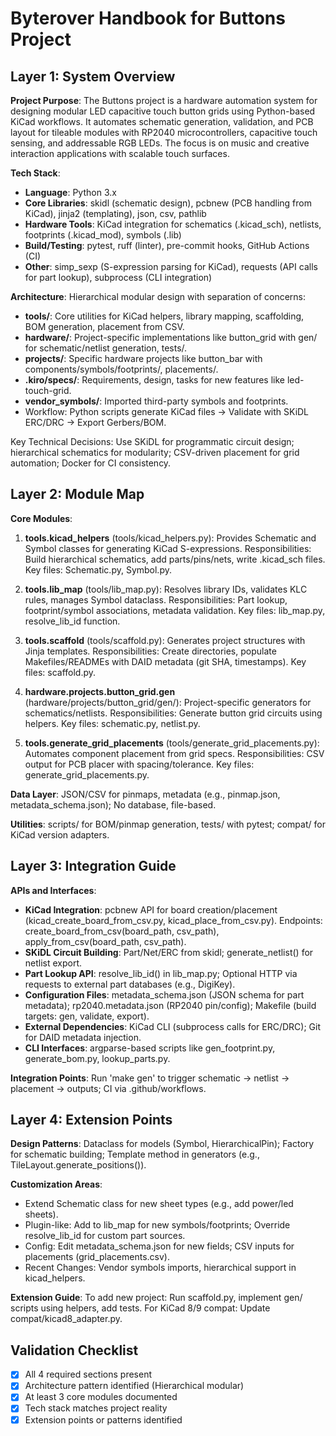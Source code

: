 # Byterover Handbook for Buttons Project

## Layer 1: System Overview

**Project Purpose**: The Buttons project is a hardware automation system for designing modular LED capacitive touch button grids using Python-based KiCad workflows. It automates schematic generation, validation, and PCB layout for tileable modules with RP2040 microcontrollers, capacitive touch sensing, and addressable RGB LEDs. The focus is on music and creative interaction applications with scalable touch surfaces.

**Tech Stack**:
- **Language**: Python 3.x
- **Core Libraries**: skidl (schematic design), pcbnew (PCB handling from KiCad), jinja2 (templating), json, csv, pathlib
- **Hardware Tools**: KiCad integration for schematics (.kicad_sch), netlists, footprints (.kicad_mod), symbols (.lib)
- **Build/Testing**: pytest, ruff (linter), pre-commit hooks, GitHub Actions (CI)
- **Other**: simp_sexp (S-expression parsing for KiCad), requests (API calls for part lookup), subprocess (CLI integration)

**Architecture**: Hierarchical modular design with separation of concerns:
- **tools/**: Core utilities for KiCad helpers, library mapping, scaffolding, BOM generation, placement from CSV.
- **hardware/**: Project-specific implementations like button_grid with gen/ for schematic/netlist generation, tests/.
- **projects/**: Specific hardware projects like button_bar with components/symbols/footprints/, placements/.
- **.kiro/specs/**: Requirements, design, tasks for new features like led-touch-grid.
- **vendor_symbols/**: Imported third-party symbols and footprints.
- Workflow: Python scripts generate KiCad files → Validate with SKiDL ERC/DRC → Export Gerbers/BOM.

Key Technical Decisions: Use SKiDL for programmatic circuit design; hierarchical schematics for modularity; CSV-driven placement for grid automation; Docker for CI consistency.

## Layer 2: Module Map

**Core Modules**:

1. **tools.kicad_helpers** (tools/kicad_helpers.py): Provides Schematic and Symbol classes for generating KiCad S-expressions. Responsibilities: Build hierarchical schematics, add parts/pins/nets, write .kicad_sch files. Key files: Schematic.py, Symbol.py.

2. **tools.lib_map** (tools/lib_map.py): Resolves library IDs, validates KLC rules, manages Symbol dataclass. Responsibilities: Part lookup, footprint/symbol associations, metadata validation. Key files: lib_map.py, resolve_lib_id function.

3. **tools.scaffold** (tools/scaffold.py): Generates project structures with Jinja templates. Responsibilities: Create directories, populate Makefiles/READMEs with DAID metadata (git SHA, timestamps). Key files: scaffold.py.

4. **hardware.projects.button_grid.gen** (hardware/projects/button_grid/gen/): Project-specific generators for schematics/netlists. Responsibilities: Generate button grid circuits using helpers. Key files: schematic.py, netlist.py.

5. **tools.generate_grid_placements** (tools/generate_grid_placements.py): Automates component placement from grid specs. Responsibilities: CSV output for PCB placer with spacing/tolerance. Key files: generate_grid_placements.py.

**Data Layer**: JSON/CSV for pinmaps, metadata (e.g., pinmap.json, metadata_schema.json); No database, file-based.

**Utilities**: scripts/ for BOM/pinmap generation, tests/ with pytest; compat/ for KiCad version adapters.

## Layer 3: Integration Guide

**APIs and Interfaces**:
- **KiCad Integration**: pcbnew API for board creation/placement (kicad_create_board_from_csv.py, kicad_place_from_csv.py). Endpoints: create_board_from_csv(board_path, csv_path), apply_from_csv(board_path, csv_path).
- **SKiDL Circuit Building**: Part/Net/ERC from skidl; generate_netlist() for netlist export.
- **Part Lookup API**: resolve_lib_id() in lib_map.py; Optional HTTP via requests to external part databases (e.g., DigiKey).
- **Configuration Files**: metadata_schema.json (JSON schema for part metadata); rp2040.metadata.json (RP2040 pin/config); Makefile (build targets: gen, validate, export).
- **External Dependencies**: KiCad CLI (subprocess calls for ERC/DRC); Git for DAID metadata injection.
- **CLI Interfaces**: argparse-based scripts like gen_footprint.py, generate_bom.py, lookup_parts.py.

**Integration Points**: Run 'make gen' to trigger schematic → netlist → placement → outputs; CI via .github/workflows.

## Layer 4: Extension Points

**Design Patterns**: Dataclass for models (Symbol, HierarchicalPin); Factory for schematic building; Template method in generators (e.g., TileLayout.generate_positions()).

**Customization Areas**:
- Extend Schematic class for new sheet types (e.g., add power/led sheets).
- Plugin-like: Add to lib_map for new symbols/footprints; Override resolve_lib_id for custom part sources.
- Config: Edit metadata_schema.json for new fields; CSV inputs for placements (grid_placements.csv).
- Recent Changes: Vendor symbols imports, hierarchical support in kicad_helpers.

**Extension Guide**: To add new project: Run scaffold.py, implement gen/ scripts using helpers, add tests. For KiCad 8/9 compat: Update compat/kicad8_adapter.py.

## Validation Checklist
- [x] All 4 required sections present
- [x] Architecture pattern identified (Hierarchical modular)
- [x] At least 3 core modules documented
- [x] Tech stack matches project reality
- [x] Extension points or patterns identified
